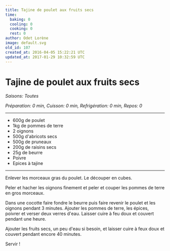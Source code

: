 ```yaml
---
title: Tajine de poulet aux fruits secs
time:
  baking: 0
  cooling: 0
  cooking: 0
  rest: 0
author: Odet Lorène
image: default.svg
old_id: 107
created_at: 2016-04-05 15:22:21 UTC
updated_at: 2017-01-29 10:32:59 UTC
---
```


# Tajine de poulet aux fruits secs



*Saisons: Toutes*

*Préparation: 0 min, Cuisson: 0 min, Refrigération: 0 min, Repos: 0*

---

- 600g de poulet
- 1kg de pommes de terre
- 2 oignons
- 500g d'abricots secs
- 500g de pruneaux
- 200g de raisins secs
- 25g de beurre
- Poivre
- Epices à tajine

---

Enlever les morceaux gras du poulet. Le découper en cubes.

Peler et hacher les oignons finement et peler et couper les pommes de terre en gros morceaux.

Dans une cocotte faire fondre le beurre puis faire revenir le poulet et les oignons pendant 3 minutes. Ajouter les pommes de terre, les épices, poivrer et verser deux verres d'eau. Laisser cuire à feu doux et couvert pendant une heure.

Ajouter les fruits secs, un peu d'eau si besoin, et laisser cuire à feux doux et couvert pendant encore 40 minutes.

Servir ! 
